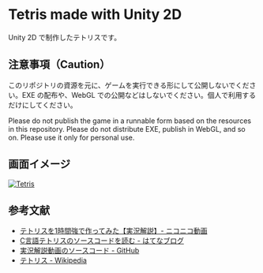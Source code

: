 # Tetris made with Unity 2D
Unity 2D で制作したテトリスです。


## 注意事項（Caution）
このリポジトリの資源を元に、ゲームを実行できる形にして公開しないでください。EXE の配布や、WebGL での公開などはしないでください。個人で利用するだけにしてください。

Please do not publish the game in a runnable form based on the resources in this repository. Please do not distribute EXE, publish in WebGL, and so on. Please use it only for personal use.


## 画面イメージ
[![Tetris](https://img.youtube.com/vi/RlOzQMbCpr4/0.jpg)](https://www.youtube.com/watch?v=RlOzQMbCpr4)


## 参考文献
- [テトリスを1時間強で作ってみた【実況解説】- ニコニコ動画](https://www.nicovideo.jp/watch/sm8517855)
- [C言語テトリスのソースコードを読む - はてなブログ](http://itouhiro.hatenablog.com/entry/20121119/tetris)
- [実況解説動画のソースコード - GitHub](https://github.com/DQNEO/CppTetris)
- [テトリス - Wikipedia](https://ja.wikipedia.org/wiki/%E3%83%86%E3%83%88%E3%83%AA%E3%82%B9)
